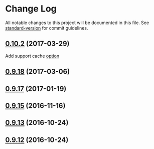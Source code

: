 # Change Log

All notable changes to this project will be documented in this file. See [standard-version](https://github.com/conventional-changelog/standard-version) for commit guidelines.

<a name="0.10.2"></a>
## [0.10.2](https://github.com/lexich/redux-api/compare/v0.9.18...v0.10.2) (2017-03-29)
Add support cache [option](https://github.com/lexich/redux-api/blob/master/docs/DOCS.md#cache)

<a name="0.9.18"></a>
## [0.9.18](https://github.com/lexich/redux-api/compare/v0.9.17...v0.9.18) (2017-03-06)



<a name="0.9.17"></a>
## [0.9.17](https://github.com/lexich/redux-api/compare/0.9.16...v0.9.17) (2017-01-19)



<a name="0.9.15"></a>
## [0.9.15](https://github.com/lexich/redux-api/compare/v0.9.13...v0.9.15) (2016-11-16)



<a name="0.9.13"></a>
## [0.9.13](https://github.com/lexich/redux-api/compare/v0.9.12...v0.9.13) (2016-10-24)



<a name="0.9.12"></a>
## [0.9.12](https://github.com/lexich/redux-api/compare/0.9.11...v0.9.12) (2016-10-24)
